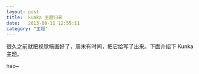```yaml
---
layout: post
title:  kunka 主题归来
date:   2013-08-11 12:55:11
category: "主题"
---
```


很久之前就把视觉稿画好了，周末有时间，把它给写了出来。下面介绍下 Kunka 主题。

hao~
